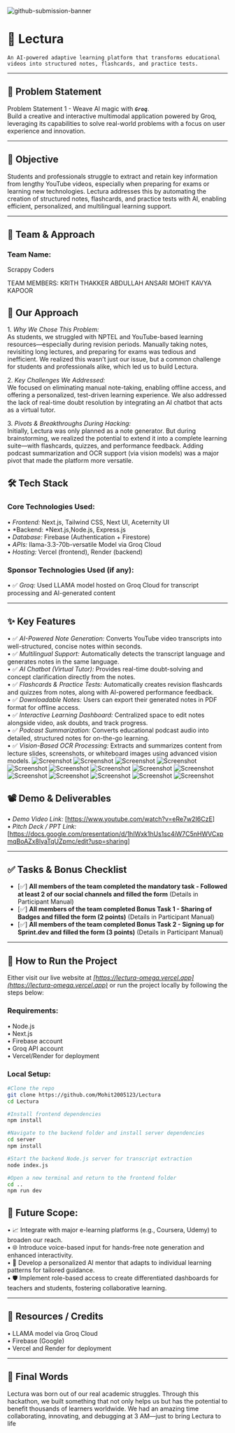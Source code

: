 ![github-submission-banner](https://github.com/user-attachments/assets/a1493b84-e4e2-456e-a791-ce35ee2bcf2f)

# 🚀 Lectura

	⁠An AI-powered adaptive learning platform that transforms educational videos into structured notes, flashcards, and practice tests.

---

## 📌 Problem Statement

Problem Statement 1 - Weave Al magic with ***```Groq```***.       
Build a creative and interactive multimodal application powered by Groq, leveraging its capabilities to solve real-world problems with a focus on user experience and innovation.

---

## 🎯 Objective

Students and professionals struggle to extract and retain key information from lengthy YouTube videos, especially when preparing for exams or learning new technologies. Lectura addresses this by automating the creation of structured notes, flashcards, and practice tests with AI, enabling efficient, personalized, and multilingual learning support.

---

## 🧠 Team & Approach

### Team Name:  
⁠Scrappy Coders⁠

TEAM MEMBERS:
KRITH THAKKER
ABDULLAH ANSARI
MOHIT
KAVYA KAPOOR


## 🧠 Our Approach

1.⁠ ⁠*Why We Chose This Problem:*  
   As students, we struggled with NPTEL and YouTube-based learning resources—especially during revision periods. Manually taking notes, revisiting long lectures, and preparing for exams was tedious and inefficient. We realized this wasn’t just our issue, but a common challenge for students and professionals alike, which led us to build Lectura.

2.⁠ ⁠*Key Challenges We Addressed:*  
   We focused on eliminating manual note-taking, enabling offline access, and offering a personalized, test-driven learning experience. We also addressed the lack of real-time doubt resolution by integrating an AI chatbot that acts as a virtual tutor.

3.⁠ ⁠*Pivots & Breakthroughs During Hacking:*  
   Initially, Lectura was only planned as a note generator. But during brainstorming, we realized the potential to extend it into a complete learning suite—with flashcards, quizzes, and performance feedback. Adding podcast summarization and OCR support (via vision models) was a major pivot that made the platform more versatile.

## 🛠️ Tech Stack

### Core Technologies Used:
•⁠  ⁠*Frontend:* Next.js, Tailwind CSS, Next UI, Aceternity UI  
•⁠  ⁠*Backend: *Next.js,Node.js, Express.js  
•⁠  ⁠*Database:* Firebase (Authentication + Firestore)  
•⁠  ⁠*APIs:* llama-3.3-70b-versatile Model via Groq Cloud  
•⁠  ⁠*Hosting:* Vercel (frontend), Render (backend)

### Sponsor Technologies Used (if any):
•⁠  ⁠✅ *Groq:* Used LLAMA model hosted on Groq Cloud for transcript processing and AI-generated content

---

## ✨ Key Features
•⁠  ⁠✅ *AI-Powered Note Generation:* Converts YouTube video transcripts into well-structured, concise notes within seconds.  
•⁠  ⁠✅ *Multilingual Support:* Automatically detects the transcript language and generates notes in the same language.  
•⁠  ⁠✅ *AI Chatbot (Virtual Tutor):* Provides real-time doubt-solving and concept clarification directly from the notes.  
•⁠  ⁠✅ *Flashcards & Practice Tests:* Automatically creates revision flashcards and quizzes from notes, along with AI-powered performance feedback.  
•⁠  ⁠✅ *Downloadable Notes:* Users can export their generated notes in PDF format for offline access.  
•⁠  ⁠✅ *Interactive Learning Dashboard:* Centralized space to edit notes alongside video, ask doubts, and track progress.  
•⁠  ⁠✅ *Podcast Summarization:* Converts educational podcast audio into detailed, structured notes for on-the-go learning.  
•⁠  ⁠✅ *Vision-Based OCR Processing:* Extracts and summarizes content from lecture slides, screenshots, or whiteboard images using advanced vision models.
![Screenshot](public/step-1/2.jpg)
![Screenshot](public/step-1/3.jpg)
![Screenshot](public/step-1/4.jpg)
![Screenshot](public/step-2/1.jpg)
![Screenshot](public/step-2/2.jpg)
![Screenshot](public/step-2/3.jpg)
![Screenshot](public/step-2/4.jpg)
![Screenshot](public/step-3/1.jpg)
![Screenshot](public/step-3/2.jpg)
![Screenshot](public/step-3/3.jpg)
![Screenshot](public/step-3/4.jpg)
![Screenshot](public/step-4/1.png)
![Screenshot](public/step-4/2.png)
![Screenshot](public/step-4/3.png)


## 📽️ Demo & Deliverables

•⁠  ⁠*Demo Video Link:* [https://www.youtube.com/watch?v=eRe7w2I6CzE]  
•⁠  ⁠*Pitch Deck / PPT Link:* [https://docs.google.com/presentation/d/1hIWxk1hUs1sc4iW7C5nHWVCxpmqBoAZx8lyaTqUZpmc/edit?usp=sharing]

---

## ✅ Tasks & Bonus Checklist

- [✅] **All members of the team completed the mandatory task - Followed at least 2 of our social channels and filled the form** (Details in Participant Manual)  
- [✅] **All members of the team completed Bonus Task 1 - Sharing of Badges and filled the form (2 points)**  (Details in Participant Manual)
- [✅] **All members of the team completed Bonus Task 2 - Signing up for Sprint.dev and filled the form (3 points)**  (Details in Participant Manual)

---

## 🧪 How to Run the Project
Either visit our live website at *[https://lectura-omega.vercel.app](https://lectura-omega.vercel.app)* or run the project locally by following the steps below:
### Requirements:
•⁠  ⁠Node.js  
•⁠  ⁠Next.js  
•⁠  ⁠Firebase account  
•⁠  ⁠Groq API account  
•⁠  ⁠Vercel/Render for deployment

### Local Setup:
```bash
#Clone the repo
git clone https://github.com/Mohit2005123/Lectura
cd Lectura

#Install frontend dependencies
npm install

#Navigate to the backend folder and install server dependencies
cd server
npm install

#Start the backend Node.js server for transcript extraction
node index.js

#Open a new terminal and return to the frontend folder
cd ..
npm run dev
```
## 🧬 Future Scope:

•⁠  ⁠📈 Integrate with major e-learning platforms (e.g., Coursera, Udemy) to broaden our reach.  
•⁠  ⁠🌐 Introduce voice-based input for hands-free note generation and enhanced interactivity.  
•⁠  ⁠🧠 Develop a personalized AI mentor that adapts to individual learning patterns for tailored guidance.  
•⁠  ⁠🛡️ Implement role-based access to create differentiated dashboards for teachers and students, fostering collaborative learning.

---

## 📎 Resources / Credits

•⁠  ⁠LLAMA model via Groq Cloud  
•⁠  ⁠Firebase (Google)  
•⁠  ⁠Vercel and Render for deployment  
  
---

## 🏁 Final Words

Lectura was born out of our real academic struggles. Through this hackathon, we built something that not only helps us but has the potential to benefit thousands of learners worldwide. We had an amazing time collaborating, innovating, and debugging at 3 AM—just to bring Lectura to life
